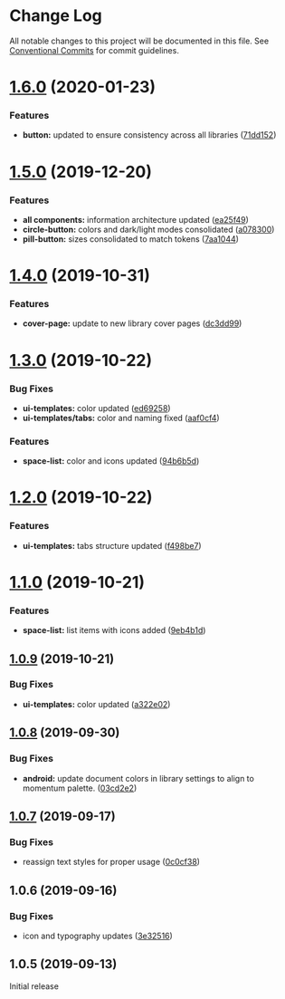 # Change Log

All notable changes to this project will be documented in this file.
See [Conventional Commits](https://conventionalcommits.org) for commit guidelines.

# [1.6.0](https://github.com/momentum-design/momentum-design-kit/compare/@momentum-ui/android-sketch-kit@1.5.0...@momentum-ui/android-sketch-kit@1.6.0) (2020-01-23)


### Features

* **button:** updated to ensure consistency across all libraries ([71dd152](https://github.com/momentum-design/momentum-design-kit/commit/71dd152))





# [1.5.0](https://github.com/momentum-design/momentum-design-kit/compare/@momentum-ui/android-sketch-kit@1.4.0...@momentum-ui/android-sketch-kit@1.5.0) (2019-12-20)


### Features

* **all components:** information architecture updated ([ea25f49](https://github.com/momentum-design/momentum-design-kit/commit/ea25f49))
* **circle-button:** colors and dark/light modes consolidated ([a078300](https://github.com/momentum-design/momentum-design-kit/commit/a078300))
* **pill-button:** sizes consolidated to match tokens ([7aa1044](https://github.com/momentum-design/momentum-design-kit/commit/7aa1044))





# [1.4.0](https://github.com/momentum-design/momentum-design-kit/compare/@momentum-ui/android-sketch-kit@1.3.0...@momentum-ui/android-sketch-kit@1.4.0) (2019-10-31)


### Features

* **cover-page:** update to new library cover pages ([dc3dd99](https://github.com/momentum-design/momentum-design-kit/commit/dc3dd99))





# [1.3.0](https://github.com/momentum-design/momentum-design-kit/compare/@momentum-ui/android-sketch-kit@1.2.0...@momentum-ui/android-sketch-kit@1.3.0) (2019-10-22)


### Bug Fixes

* **ui-templates:** color updated ([ed69258](https://github.com/momentum-design/momentum-design-kit/commit/ed69258))
* **ui-templates/tabs:** color and naming fixed ([aaf0cf4](https://github.com/momentum-design/momentum-design-kit/commit/aaf0cf4))


### Features

* **space-list:** color and icons updated ([94b6b5d](https://github.com/momentum-design/momentum-design-kit/commit/94b6b5d))





# [1.2.0](https://github.com/momentum-design/momentum-design-kit/compare/@momentum-ui/android-sketch-kit@1.1.0...@momentum-ui/android-sketch-kit@1.2.0) (2019-10-22)


### Features

* **ui-templates:** tabs structure updated ([f498be7](https://github.com/momentum-design/momentum-design-kit/commit/f498be7))





# [1.1.0](https://github.com/momentum-design/momentum-design-kit/compare/@momentum-ui/android-sketch-kit@1.0.9...@momentum-ui/android-sketch-kit@1.1.0) (2019-10-21)


### Features

* **space-list:** list items with icons added ([9eb4b1d](https://github.com/momentum-design/momentum-design-kit/commit/9eb4b1d))





## [1.0.9](https://github.com/momentum-design/momentum-design-kit/compare/@momentum-ui/android-sketch-kit@1.0.8...@momentum-ui/android-sketch-kit@1.0.9) (2019-10-21)


### Bug Fixes

* **ui-templates:** color updated ([a322e02](https://github.com/momentum-design/momentum-design-kit/commit/a322e02))





## [1.0.8](https://github.com/momentum-design/momentum-design-kit/compare/@momentum-ui/android-sketch-kit@1.0.7...@momentum-ui/android-sketch-kit@1.0.8) (2019-09-30)


### Bug Fixes

* **android:** update document colors in library settings to align to momentum palette. ([03cd2e2](https://github.com/momentum-design/momentum-design-kit/commit/03cd2e2))





## [1.0.7](https://github.com/momentum-design/momentum-design-kit/compare/@momentum-ui/android-sketch-kit@1.0.6...@momentum-ui/android-sketch-kit@1.0.7) (2019-09-17)


### Bug Fixes

* reassign text styles for proper usage ([0c0cf38](https://github.com/momentum-design/momentum-design-kit/commit/0c0cf38))





## 1.0.6 (2019-09-16)


### Bug Fixes

* icon and typography updates ([3e32516](https://github.com/momentum-design/momentum-design-kit/commit/3e32516))





## 1.0.5 (2019-09-13)

Initial release
